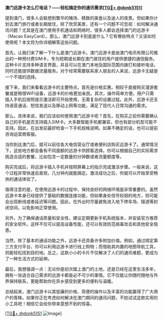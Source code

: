 **澳门远游卡怎么打电话？——轻松搞定你的通讯需求[[TG💪+ @donk5151](https://t.me/s/donk5151)]**

提到澳门，很多人会联想到繁华的赌场、精致的美食以及迷人的夜景。但如果你计划去澳门旅行或者长期居住，除了欣赏美景，还有一个问题不可忽视：如何解决通讯问题？尤其是在澳门使用手机通话和网络时，很多人都会选择澳门的远游卡（Macao EasyCard）。那么，澳门远游卡到底是什么？它有哪些特点？又该如何使用呢？本文将为你详细解答这些问题。

首先，让我们来了解一下什么是澳门远游卡。澳门远游卡是由澳门电讯有限公司推出的一种预付费SIM卡，专为短期或长期在澳门居住的用户提供便捷的通信服务。这种卡片支持多种语言界面，并且可以在澳门本地及国际范围内拨打和接听电话，同时还能提供数据流量服务。对于经常需要联系家人朋友的人来说，远游卡无疑是一个不错的选择。

接下来，我们来看看远游卡的主要特点。首先是价格实惠。相较于直接购买漫游套餐或是租借WiFi设备，远游卡的价格更加亲民。其次，操作简单方便。用户只需插入手机后按照提示激活即可开始使用，无需复杂的设置过程。此外，远游卡还支持语音通话、短信发送以及移动上网等功能，满足了现代人日常沟通的需求。

那么，具体来说，我们应该如何使用澳门远游卡呢？首先，在购买之前你需要确认自己的手机是否支持插入SIM卡。大多数智能手机都兼容，但也有部分机型可能不支持。因此，在出发前最好检查一下手机规格说明。如果不确定的话，也可以提前咨询运营商客服。

当你到达澳门后，就可以前往各大电信营业厅或者便利店购买远游卡了。通常情况下，这些地方都会备有不同面额的远游卡供顾客选择。你可以根据自己的实际需求挑选合适的套餐，比如包含一定数量的分钟数或者流量额度等。

购买完成后，将远游卡插入手机并按照屏幕上的指示完成激活步骤。一般来说，这个过程非常快速且直观，几分钟内就能搞定。激活成功之后，你就可以开始享受畅快的通话体验了。

值得注意的是，在使用远游卡的过程中，保持良好的网络环境是非常重要的。虽然远游卡本身已经提供了基础的数据连接功能，但如果身处信号较弱的地方，则可能会出现断线或者延迟等问题。因此，在外出时尽量避免进入地下停车场、隧道等封闭空间，以免影响正常使用。

另外，为了确保通话质量和安全性，建议定期更新手机系统版本，并安装官方推荐的安全软件。这样不仅可以提高设备性能，还可以有效防范病毒攻击和其他安全隐患。

当然，除了基本的通话功能之外，远游卡还具备许多附加价值。例如，通过绑定第三方支付平台，你可以利用远游卡进行线上购物；而借助其内置的地图导航工具，则能轻松找到目的地。总之，这款小小的卡片不仅解决了人们的通讯难题，更成为了一种生活方式的延伸。

最后，我想强调一点：无论你是初次踏上澳门的土地，还是已经在这里生活多年，拥有一张适合自己需求的远游卡都是必不可少的事情。它不仅能让你随时随地与外界保持联系，更能帮助你在异乡感受到更多的便利与温暖。

总结起来，澳门远游卡以其低廉的价格、简便的操作以及丰富的功能赢得了广大用户的青睐。如果你正在考虑如何解决在澳门期间的通讯问题，不妨试试这款实用的小工具吧！相信它会给你带来意想不到的惊喜。

[[TG💪+ @donk5151](https://t.me/s/donk5151) ![Image](https://i.postimg.cc/rwNCRYN7/Snipaste-2025-04-30-17-27-05.png)]